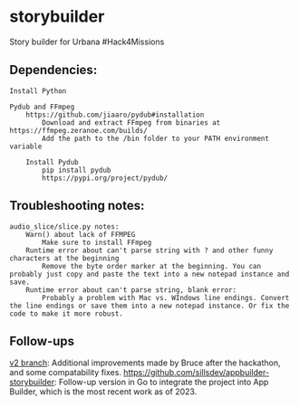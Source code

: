 # storybuilder
Story builder for Urbana #Hack4Missions

## Dependencies:
	Install Python

	Pydub and FFmpeg
		https://github.com/jiaaro/pydub#installation
			Download and extract FFmpeg from binaries at https://ffmpeg.zeranoe.com/builds/
			Add the path to the /bin folder to your PATH environment variable

		Install Pydub
			pip install pydub
			https://pypi.org/project/pydub/


## Troubleshooting notes:
	audio_slice/slice.py notes:
		Warn() about lack of FFMPEG
			Make sure to install FFmpeg
		Runtime error about can't parse string with ? and other funny characters at the beginning
			Remove the byte order marker at the beginning. You can probably just copy and paste the text into a new notepad instance and save.
		Runtime error about can't parse string, blank error:
			Probably a problem with Mac vs. WIndows line endings. Convert the line endings or save them into a new notepad instance. Or fix the code to make it more robust.

## Follow-ups
[v2 branch](https://github.com/sillsdev/storybuilder/tree/v2): Additional improvements made by Bruce after the hackathon, and some compatability fixes.
https://github.com/sillsdev/appbuilder-storybuilder: Follow-up version in Go to integrate the project into App Builder, which is the most recent work as of 2023.
